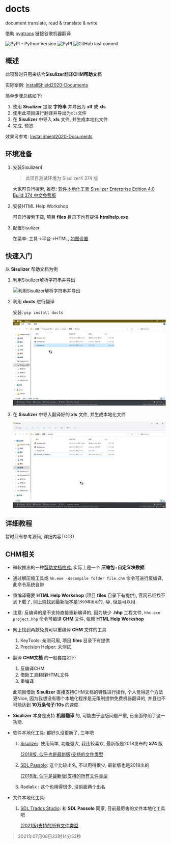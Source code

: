 # docts
document translate, read &amp; translate &amp; write

借助 [pygtrans](https://github.com/foyoux/pygtrans) 链接谷歌机器翻译

 ![PyPI - Python Version](https://img.shields.io/pypi/pyversions/docts) ![PyPI](https://img.shields.io/pypi/v/docts) ![GitHub last commit](https://img.shields.io/github/last-commit/foyoux/docts)



## 概述

此项暂时只用来结合**Sisulizer**翻译**CHM帮助文档**

实际案例: [InstallShield2020-Documents](https://github.com/foyoux/InstallShield2020-Documents)

简单步骤总结如下:

1. 使用 **Sisulizer** 提取 **字符串** 并导出为 **xlf** 或 **xls**
2. 使用此项目进行翻译并导出为`xls`文件
3. 在 **Sisulizer** 中导入 **xls** 文件, 并生成本地化文件
4. 完成, 预览

效果可参考: [InstallShield2020-Documents](https://github.com/foyoux/InstallShield2020-Documents)



## 环境准备

1. 安装Sisulizer4

   > 此项目测试环境为 Sisulizer4 374 版

   大家可自行搜索, 推荐: [软件本地化工具 Sisulizer Enterprise Edition 4.0 Build 374 中文免费版](http://www.dayanzai.me/sisulizer.html)

2. 安装HTML Help Workshop

   可自行搜索下载, 项目 **files** 目录下也有提供 **htmlhelp.exe**

3. 配置Sisulizer

   在菜单: 工具->平台->HTML, [如图设置](images/image-20210626144042156.png)



## 快速入门

以 **Sisulizer** 帮助文档为例

1. 利用Sisulizer解析字符串并导出

   ![利用Sisulizer解析字符串并导出](images/利用Sisulizer解析字符串并导出.gif)
   
2. 利用 **docts** 进行翻译

   安装: `pip install docts`

   ![利用docts进行翻译](images/利用docts进行翻译.gif)

3. 在 **Sisulizer** 中导入翻译好的 **xls** 文件, 并生成本地化文件

   ![生成本地化文件](images/生成本地化文件.gif)



## 详细教程

暂时只有参考源码, 详细内容TODO





## CHM相关

- 微软推出的一种[帮助文档格式](https://docs.microsoft.com/en-us/previous-versions/windows/desktop/htmlhelp/microsoft-html-help-1-4-sdk), 实际上是一个 **压缩包**+**自定义块数据**

- 通过解压缩工具或 `hh.exe -decompile folder file.chm` 命令可进行反编译, 此命令系统自带

- 重编译需要 **HTML Help Workshop** (项目 **files** 目录下有提供), 官网已经找不到下载了, 网上能找到最新版本是`1999年发布`的, 😂, 但是可以用.

- 注意: 反编译的是不支持直接重新编译的, 因为缺少 **.hhp** 工程文件, `hhc.exe project.hhp` 命令可编译 **CHM** 文件, 依赖 **HTML Help Workshop**

- 网上找到两款免费可以重编译 **CHM** 文件的工具

  1. KeyTools: 亲测可用, 项目 **files** 目录下有提供
  2. Precision Helper: 未测试

- 翻译 **CHM文档** 的一般套路如下:

  1. 反编译CHM
  2. 借助工具翻译HTML文件
  3. 重编译

  此项目借助 **Sisulizer** 直接支持CHM文档的特性进行操作, 个人觉得这个方法更Nice, 因为我想没有哪个本地化程序是无限制提供免费机器翻译的, 并且也不可能达到 **10万条句子**/**10s** 的速度.

- **Sisulizer** 本身是支持 **机器翻译** 的, 可能由于盗版问题严重, 已全面停用了这一功能.

- 软件本地化工具:  都好久没更新了, 三年吧

  1. [Sisulizer](https://www.sisulizer.com/): 使用简单, 功能强大, 我比较喜欢, 最新版是2018发布的 **374** 版

     [(2018版, 似乎也是最新版)支持的文件类型](images/image-20210626142536447.png)

  2. [SDL Passolo](https://www.trados.com/products/passolo/): 这个比较出名, 不过用得很少, 最新版也是2018出的

     [(2018版, 似乎是最新版)支持的所有文件类型](images/image-20210626142113761.png)

  3. Radialix : 这个也用得很少, 没前面两个出名

- 文件本地化工具:

  1. [SDL Trados Studio](https://www.trados.com/products/trados-studio/): 和 **SDL Passolo** 同家, 目前最厉害的文件本地化工具吧

     [(2021版)支持的所有文件类型](images/image-20210626141828377.png)

> 2021年07月08日22时14分53秒
